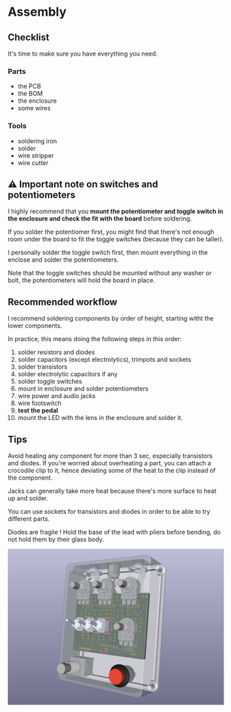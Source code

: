 Assembly
==========================

## Checklist

It's time to make sure you have everything you need.

### Parts
- the PCB
- the BOM
- the enclosure
- some wires

### Tools
- soldering iron
- solder
- wire stripper
- wire cutter


## ⚠️ Important note on switches and potentiometers

I highly recommend that you **mount the potentiometer and toggle switch in the enclosure and check the fit with the board** before soldering.

If you solder the potentiomer first, you might find that there's not enough room under the board to fit the toggle switches (because they can be taller).

I personally solder the toggle switch first, then mount everything in the enclose and solder the potentiometers.

Note that the toggle switches should be mounted without any washer or bolt, the potentiometers will hold the board in place.

## Recommended workflow

I recommend soldering components by order of height, starting witht the lower components.

In practice, this means doing the following steps in this order:
1. solder resistors and diodes
2. solder capacitors (except electrolytics), trimpots and sockets
3. solder transistors
4. solder electrolytic capacitors if any
5. solder toggle switches
6. mount in enclosure and solder potentiometers
7. wire power and audio jacks
8. wire footswitch
9. **test the pedal**
10. mount the LED with the lens in the enclosure and solder it.


## Tips

Avoid heating any component for more than 3 sec, especially transistors and diodes. If you're worried about overheating a part, you can attach a crocodile clip to it, hence deviating some of the heat to the clip instead of the component.

Jacks can generally take more heat because there's more surface to heat up and solder.

You can use sockets for transistors and diodes in order to be able to try different parts. 

Diodes are fragile ! Hold the base of the lead with pliers before bending, do not hold them by their glass body.

![](images/render-full.png)